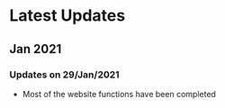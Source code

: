 # Latest Updates

## Jan 2021

### Updates on 29/Jan/2021

- Most of the website functions have been completed